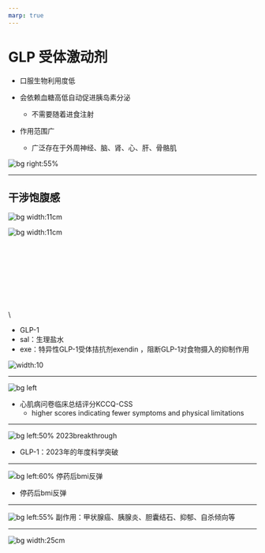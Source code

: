 ```yaml
---
marp: true
---
```


# GLP 受体激动剂

- 口服生物利用度低

- 会依赖血糖高低自动促进胰岛素分泌
    - 不需要随着进食注射

- 作用范围广
    - 广泛存在于外周神经、脑、肾、心、肝、骨骼肌



<!--
胃肠分泌物促进胰岛素分泌，成为新的糖尿病治疗靶点。

药厂们已经开始行动，他们的目标是针对二型糖尿病仍然有效的GLP，而我们演讲的主题——司美格鲁肽正是几十年GLP受体激动剂研究的结晶。与胰岛素类似，GLP是通过口服会被消化破坏的多肽，因此注射是唯一办法。它不需要随着进食注射，因为它会依赖血糖高低促进胰岛素分泌，不用担心过量注射导致低血糖的紧急情况。药物发展从最早的一天两次注射，到通过肾脏清除和降解的不断改进，司美格鲁肽在人体的半衰期达到惊人的160小时，即注射时间从一天两次减至每周一次。

为什么药厂如此奋不顾身、前仆后继地研究和改善这个GLP受体激动剂？因为这个GLP受体激动剂在临床实验中的作用范围实在是太广了。地球生物千百万年进化，最核心的功能无非是繁殖和进食，而血糖调控失败是进食后一系列复杂代谢功能出问题的产物。如果糖尿病是人类最广泛存在的代谢性疾病，其病理核心是胃肠，其信号传导核心分泌物是GIP和GLP，那么这两个物质的功能可能远不止促进胰岛素分泌那么简单。血糖升高可能只是哺乳动物最核心功能调控紊乱的外在迹象。

在针对GLP的实验刚开始时，GLP1受体就被发现广泛存在于外周神经和大脑。动物实验发现其广泛存在于脑、肾、心、肝和骨骼肌。也就是说，GLP的作用地方很多，不只是胰腺。这些发现为GLP受体激动剂在临床实验中出现各种神奇作用奠定了基础。
-->
![bg right:55%](FunctionsOfGLP-1.png)

---

<!--
而GLP究竟为什么能减肥呢？其作用机制，来自中枢神经对饱腹感等感觉的干涉。
-->

## 干涉饱腹感



![bg width:11cm](GLP%E6%8A%91%E5%88%B6%E5%B0%8F%E9%BC%A0%E9%A3%9F%E6%AC%B2.png)

<!--

这张图描述了当给小鼠注射GLP-1后，两小时内小鼠主动进食摄取食物量的变化，可以看到，随着GLP注入的增加，小鼠主动进食量减少。

-->

![bg width:11cm](GLP,EXE%E5%BD%B1%E5%93%8D%E5%B0%8F%E9%BC%A0%E9%A3%9F%E6%AC%B2.png)




\
\
\
\
\
\
\
\
\





- GLP-1
- sal：生理盐水
- exe：特异性GLP-1受体拮抗剂exendin ，阻断GLP-1对食物摄入的抑制作用

<!--

而在另一个实验中，实验人员引入了特异性GLP-1受体拮抗剂exendin ，它能够阻断GLP-1对食物摄入的抑制作用。从图中可以看到，单独使用exe对快速诱导进食没有影响。单独使用GLP-1能降低小鼠一半的食欲。而通过同时使用exe和GLP-1，通过exe的抑制GLP-1受体作用，小鼠的食欲大致恢复到了只使用生理盐水时的水平。



-->

![width:10](https://journals.physiology.org/cms/10.1152/ajpregu.1999.276.5.R1541/asset/images/large/areg70514001x.jpeg)

<!--

在一项对 12 名 2 型糖尿病患者中进行了一项双盲、安慰剂对照、交叉研究，通过视觉模拟量表来评估静脉注射 GLP-1 对食欲和饱腹感影响后，可以发现，静脉注射GLP-1后，饱腹感增强，食欲衰退。

这些发现表明，中枢 GLP-1 是一种新的饱足感生理调节剂。

-->

---

![bg left](sem%E4%BF%9D%E6%8A%A4%E5%BF%83%E8%A1%80%E7%AE%A11-1717308366957-3.png)

- 心肌病问卷临床总结评分KCCQ-CSS
  - higher scores indicating fewer symptoms and physical limitations

<!--

此外，在一项临床实验中发现，司美格鲁肽除了降低血糖外，还表现出明显的心血管保护作用。

更甚者，由于GLP受体在下丘脑表达，通过对多巴胺能神经元损伤的帕金森病模拟实验，发现此药物表现出保护作用。也就是说，GLP的发掘甚至能为治疗阿尔茨海默症、帕金森症带去新的希望。

-->

---

![bg left:50% 2023breakthrough](2023breakthrough.png)
- GLP-1：2023年的年度科学突破

<!--

在2023年年度科学突破评选中，各路大牛组成的评委一致选出了GLP-1作为2023年的年度科学突破。随着司美格鲁肽对体重改善的临床实验结果，他们成功申请了其体重管理方面的适应证，批准上市。于是有了我们开篇的马斯克的减肥神药Wegovy，它就是司美格鲁肽。继欧美批准上市后，继续在中国申请肥胖适应证的批准上市。
-->





---

![bg left:60% 停药后bmi反弹](%E5%81%9C%E8%8D%AF%E5%90%8Ebmi%E5%8F%8D%E5%BC%B9.jpg)

- 停药后bmi反弹

<!--
现在回到我们最初的司美格鲁肽作为减肥药批准上市的临床实验.
在停止每周一次的皮下注射 2.4 毫克索马鲁肽和生活方式干预一年后，参与者的体重恢复了之前减重的三分之二。

而且如之前提到的，这个实验组和对照组都是对减肥非常有积极性的人。可以想象这些人在退出实验后，经过长达一年的一对一教练培训，自然还会坚持一段时间节食和锻炼，但体重依然迅速反弹。研究结果证实了肥胖的长期存在，并表明需要持续治疗才能保持体重和健康的改善。
-->

---

![bg left:55%](wegovy%20side%20effects.png)
副作用：甲状腺癌、胰腺炎、胆囊结石、抑郁、自杀倾向等

<!--
在Wegovy官网可以看到，巨大的宣传语下明确地对各种副作用进行警告。除了第一临床实验提到的各种胃肠反应外，还有甲状腺癌、胰腺炎、胆囊结石、抑郁、自杀倾向等，并将家族史甲状腺癌作为禁忌症。即使这样的副作用，加上一个月1500美元的高价，人们还是趋之若鹜。

司美格鲁肽在国内作为减肥药的上市审批已经开始。在欧美批准BMI30以上的减肥适应证后，各大药厂迅速推出自己的GLP1激动剂，这个百亿级别的减肥市场注定爆发下一场革命。
 -->

---
![bg width:25cm](FunctionsOfGLP-1.png)

<!--
胰岛素的发现让全球数百万糖尿病人获救，而这次GLP1受体激动剂的发掘可能会影响的不止糖尿病患者，而是全人类。GLP1是否真的会如抗生素发现一样，彻底改变我们的医疗健康和生活？或者因为身体的过度调节，出现长时间后的各种副作用，回归为小部分糖尿病人使用的药呢？也许只有数年或数十年后，一般大众使用得出的数据才能看出来。

我们从糖尿病这个上千年人类最古老的疾病之一出发，从胰岛素的发现和分离带来的治愈希望，到胰岛素抵抗的证明和精准定义，到最新的巨大突破，让我们对不仅是糖尿病，更是人类能量代谢调控有了全新的认识，从而发现人体以进食和胃肠为起点，对能量代谢进行调节。体重减轻也许只是这个复杂网络中，人类拨动其中一根线后的副产物。为了它而人为用GLP受体激动剂干预这个复杂网络，是否值得？最终副作用如何？只有广泛大众使用多年后的统计数据才能得知。

 -->